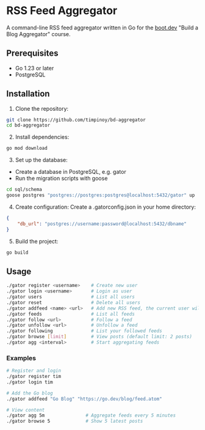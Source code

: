 
# RSS Feed Aggregator

A command-line RSS feed aggregator written in Go for the [boot.dev](https://www.boot.dev/) "Build a Blog Aggregator" course.

## Prerequisites

- Go 1.23 or later
- PostgreSQL

## Installation

1. Clone the repository:

```bash
git clone https://github.com/timpinoy/bd-aggregator
cd bd-aggregator
```

2. Install dependencies:

```bash
go mod download
```

3. Set up the database:

* Create a database in PostgreSQL, e.g. gator
* Run the migration scripts with goose

```bash
cd sql/schema
goose postgres "postgres://postgres:postgres@localhost:5432/gator" up
```

4. Create configuration:
Create a .gatorconfig.json in your home directory:

```json
{
    "db_url": "postgres://username:password@localhost:5432/dbname"
}
```

5. Build the project:

```bash
go build
```

## Usage

```bash
./gator register <username>    # Create new user
./gator login <username>       # Login as user
./gator users                  # List all users
./gator reset                  # Delete all users
./gator addfeed <name> <url>   # Add new RSS feed, the current user will automatically follow
./gator feeds                  # List all feeds
./gator follow <url>           # Follow a feed
./gator unfollow <url>         # Unfollow a feed
./gator following              # List your followed feeds
./gator browse [limit]         # View posts (default limit: 2 posts)
./gator agg <interval>         # Start aggregating feeds
```

### Examples

```bash
# Register and login
./gator register tim
./gator login tim

# Add the Go blog
./gator addfeed "Go Blog" "https://go.dev/blog/feed.atom"

# View content
./gator agg 5m               # Aggregate feeds every 5 minutes
./gator browse 5             # Show 5 latest posts
```
